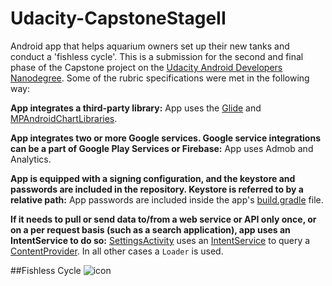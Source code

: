 # Udacity-CapstoneStageII

Android app that helps aquarium owners set up their new tanks and conduct a 'fishless cycle'. This is a submission for the second and final phase of the Capstone project on the [Udacity Android Developers Nanodegree](https://www.udacity.com/course/android-developer-nanodegree-by-google--nd801?v=ad1_). Some of the rubric specifications were met in the following way:

**App integrates a third-party library:** App uses the [Glide](https://github.com/bumptech/glide) and [MPAndroidChartLibraries](https://github.com/PhilJay/MPAndroidChart).

**App integrates two or more Google services. Google service integrations can be a part of Google Play Services or Firebase:**
App uses Admob and Analytics.

**App is equipped with a signing configuration, and the keystore and passwords are included in the repository. Keystore is referred to by a relative path:** App passwords are included inside the app's [build.gradle](https://github.com/PPartisan/Udacity-CapstoneStageII/blob/master/app/build.gradle) file.

**If it needs to pull or send data to/from a web service or API only once, or on a per request basis (such as a search application), app uses an IntentService to do so:** [SettingsActivity](https://github.com/PPartisan/Udacity-CapstoneStageII/blob/master/app/src/main/java/com/github/ppartisan/fishlesscycle/ui/SettingsActivity.java) uses an [IntentService](https://github.com/PPartisan/Udacity-CapstoneStageII/blob/master/app/src/main/java/com/github/ppartisan/fishlesscycle/service/LoadImagePackService.java) to query a [ContentProvider](https://github.com/PPartisan/Udacity-CapstoneStageII/blob/master/app/src/main/java/com/github/ppartisan/fishlesscycle/data/Provider.java). In all other cases a `Loader` is used.

##Fishless Cycle
![icon](https://github.com/PPartisan/Udacity-CapstoneStageII/blob/master/images/banner.png?raw=true)
